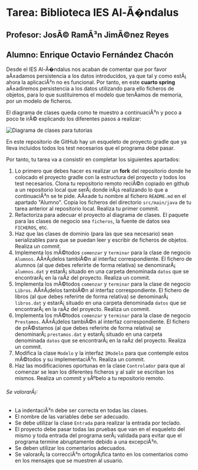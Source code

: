 # Tarea: Biblioteca IES Al-Ã�ndalus
## Profesor: JosÃ© RamÃ³n JimÃ©nez Reyes
## Alumno: Enrique Octavio Fernández Chacón

Desde el IES Al-Ã�ndalus nos acaban de comentar que por favor aÃ±adamos persistencia a los datos introducidos, ya que tal y como estÃ¡ ahora la aplicaciÃ³n no es funcional. Por tanto, en este **cuarto spring** aÃ±adiremos persistencia a los datos utilizando para ello ficheros de objetos, para lo que sustituiremos el modelo que tenÃ­amos de memoria, por un modelo de ficheros.

El diagrama de clases queda como te muestro a continuaciÃ³n y poco a poco te irÃ© explicando los diferentes pasos a realizar:

![Diagrama de clases para tutorias](src/main/resources/biblioteca.png)

En este repositorio de GitHub hay un esqueleto de proyecto gradle que ya lleva incluidos todos los test necesarios que el programa debe pasar.

Por tanto, tu tarea va a consistir en completar los siguientes apartados:

1. Lo primero que debes hacer es realizar un **fork** del repositorio donde he colocado el proyecto gradle con la estructura del proyecto y todos los test necesarios. Clona tu repositorio remoto reciÃ©n copiado en github a un repositorio local que serÃ¡ donde irÃ¡s realizando lo que a continuaciÃ³n se te pide. AÃ±ade tu nombre al fichero `README.md` en el apartado "Alumno". Copia los ficheros del directorio `src/main/java` de tu tarea anterior al repositorio local. Realiza tu primer commit.
2. Refactoriza para adecuar el proyecto al diagrama de clases. El paquete para las clases de negocio sea `ficheros`, la fuente de datos sea `FICHEROS`, etc.
3. Haz que las clases de dominio (para las que sea necesario) sean serializables para que se puedan leer y escribir de ficheros de objetos. Realiza un commit.
4. Implementa los mÃ©todos `comenzar` y `terminar` para la clase de negocio `Alumnos`. AÃ±Ã¡delos tambiÃ©n al interfaz correspondiente. El fichero de alumnos (al que debes referirte de forma relativa) se denominarÃ¡ `alumnos.dat` y estarÃ¡ situado en una carpeta denominada `datos` que se encontrarÃ¡ en la raÃ­z del proyecto. Realiza un commit.
5. Implementa los mÃ©todos `comenzar` y `terminar` para la clase de negocio `Libros`. AÃ±Ã¡delos tambiÃ©n al interfaz correspondiente. El fichero de libros (al que debes referirte de forma relativa) se denominarÃ¡ `libros.dat` y estarÃ¡ situado en una carpeta denominada `datos` que se encontrarÃ¡ en la raÃ­z del proyecto. Realiza un commit.
6. Implementa los mÃ©todos `comenzar` y `terminar` para la clase de negocio `Prestamos`. AÃ±Ã¡delos tambiÃ©n al interfaz correspondiente. El fichero de prÃ©stamos (al que debes referirte de forma relativa) se denominarÃ¡ `prestamos.dat` y estarÃ¡ situado en una carpeta denominada `datos` que se encontrarÃ¡ en la raÃ­z del proyecto. Realiza un commit.
7. Modifica la clase `Modelo` y la interfaz `IModelo` para que contemple estos mÃ©todos y su implementaciÃ³n. Realiza un commit.
8. Haz las modificaciones oportunas en la clase `Controlador` para que al comenzar se lean los diferentes ficheros y al salir se escriban los mismos. Realiza un commit y sÃºbelo a tu repositorio remoto.


###### Se valorarÃ¡:
- La indentaciÃ³n debe ser correcta en todas las clases.
- El nombre de las variables debe ser adecuado.
- Se debe utilizar la clase `Entrada` para realizar la entrada por teclado.
- El proyecto debe pasar todas las pruebas que van en el esqueleto del mismo y toda entrada del programa serÃ¡ validada para evitar que el programa termine abruptamente debido a una excepciÃ³n.
- Se deben utilizar los comentarios adecuados.
- Se valorarÃ¡ la correcciÃ³n ortogrÃ¡fica tanto en los comentarios como en los mensajes que se muestren al usuario.

